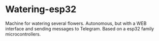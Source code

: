 # Watering-esp32
Machine for watering several flowers. Autonomous, but with a WEB interface and sending messages to Telegram. Based on a esp32 family microcontrollers.
